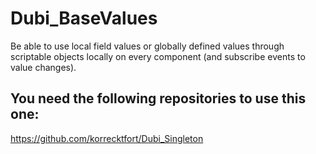 # Dubi_BaseValues
Be able to use local field values or globally defined values through scriptable objects locally on every component (and subscribe events to value changes).

## You need the following repositories to use this one:
https://github.com/korrecktfort/Dubi_Singleton
